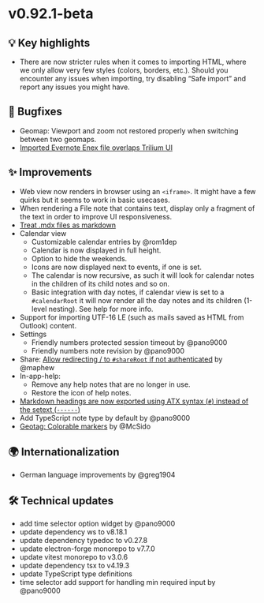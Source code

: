 # v0.92.1-beta
## 💡 Key highlights

*   There are now stricter rules when it comes to importing HTML, where we only allow very few styles (colors, borders, etc.). Should you encounter any issues when importing, try disabling “Safe import” and report any issues you might have.

## 🐞 Bugfixes

*   Geomap: Viewport and zoom not restored properly when switching between two geomaps.
*   [Imported Evernote Enex file overlaps Trilium UI](https://github.com/TriliumNext/Notes/issues/931)

## ✨ Improvements

*   Web view now renders in browser using an `<iframe>`. It might have a few quirks but it seems to work in basic usecases.
*   When rendering a File note that contains text, display only a fragment of the text in order to improve UI responsiveness.
*   [Treat .mdx files as markdown](https://github.com/TriliumNext/Notes/issues/1236)
*   Calendar view
    *   Customizable calendar entries by @rom1dep 
    *   Calendar is now displayed in full height.
    *   Option to hide the weekends.
    *   Icons are now displayed next to events, if one is set.
    *   The calendar is now recursive, as such it will look for calendar notes in the children of its child notes and so on.
    *   Basic integration with day notes, if calendar view is set to a `#calendarRoot` it will now render all the day notes and its children (1-level nesting). See help for more info.
*   Support for importing UTF-16 LE (such as mails saved as HTML from Outlook) content.
*   Settings
    *   Friendly numbers protected session timeout by @pano9000 
    *   Friendly numbers note revision by @pano9000 
*   Share: [Allow redirecting / to `#shareRoot` if not authenticated](https://github.com/TriliumNext/Notes/pull/1207) by @maphew 
*   In-app-help:
    *   Remove any help notes that are no longer in use.
    *   Restore the icon of help notes.
*   [Markdown headings are now exported using ATX syntax (`#`) instead of the setext (`------`)](https://github.com/TriliumNext/Notes/issues/1251)
*   Add TypeScript note type by default by @pano9000 
*   [Geotag: Colorable markers](https://github.com/TriliumNext/Notes/pull/1229) by @McSido 

## 🌍 Internationalization

*   German language improvements by @greg1904 

## 🛠️ Technical updates

*   add time selector option widget by @pano9000 
*   update dependency ws to v8.18.1
*   update dependency typedoc to v0.27.8
*   update electron-forge monorepo to v7.7.0
*   update vitest monorepo to v3.0.6
*   update dependency tsx to v4.19.3
*   update TypeScript type definitions
*   time selector add support for handling min required input by @pano9000
